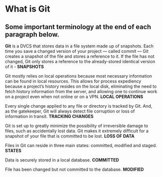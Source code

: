 # What is Git 
## Some important terminology at the end of each paragraph below.

**Git** is a DVCS that stores data in a file system made up of snapshots. Each time you save a changed version of your project — called commit — Git creates a snapshot of the file and stores a reference to it. If the file has not changed, Git only stores a reference to the already-stored identical version of it - **SNAPSHOTS**

Git mostly relies on local operations because most necessary information can be found in local resources. This allows for process expediency because a project’s history resides on the local disk, eliminating the need to fetch history information from the server, and allowing one to continue work on a project even when not online or on a VPN. **LOCAL OPERATIONS**

Every single change applied to any file or directory is tracked by Git. And, as the gatekeeper, Git will always detect file corruption or loss of information in transit. **TRACKING CHANGES**

Git is set up to greatly minimize the possibility of irreversible damage to files, such as accidentally lost data. Git makes it extremely difficult for a snapshot of your file that is committed to be lost. **LOSS OF DATA**

Files in Git can reside in three main states: committed, modified and staged.  **STATES**

Data is securely stored in a local database. **COMMITTED**

File has been changed but not committed to the database. **MODIFIED**